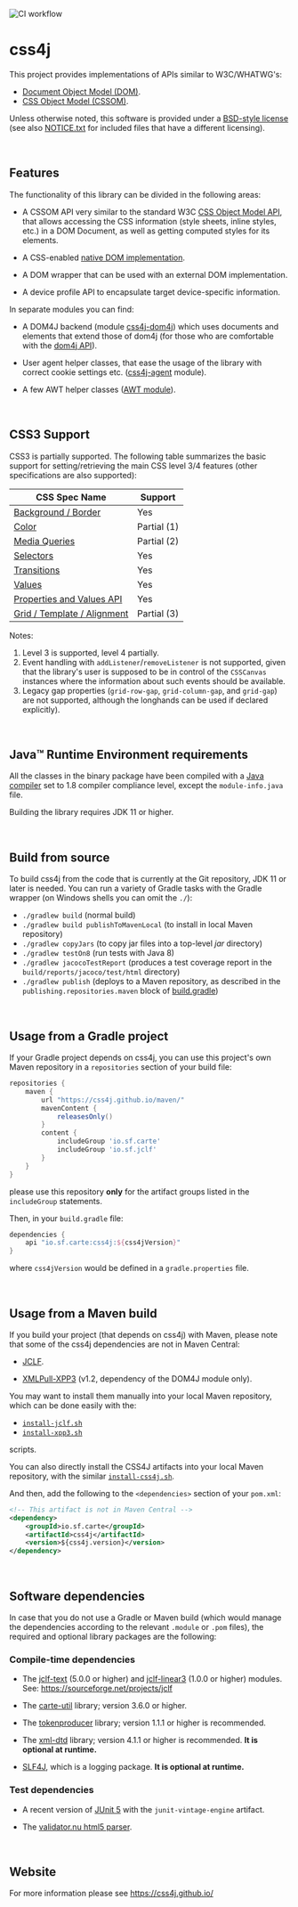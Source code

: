 ![CI workflow](https://github.com/css4j/css4j/actions/workflows/build.yml/badge.svg)

# css4j

This project provides implementations of APIs similar to W3C/WHATWG's:

- [Document Object Model (DOM)](https://dom.spec.whatwg.org/).
- [CSS Object Model (CSSOM)](https://www.w3.org/TR/cssom-1/).

Unless otherwise noted, this software is provided under a [BSD-style license](LICENSE.txt)
(see also [NOTICE.txt](NOTICE.txt) for included files that have a different licensing).

<br/>

## Features

The functionality of this library can be divided in the following areas:

- A CSSOM API very similar to the standard W3C [CSS Object Model API](https://www.w3.org/TR/cssom-1/),
  that allows accessing the CSS information (style sheets, inline styles, etc.)
  in a DOM Document, as well as getting computed styles for its elements.

- A CSS-enabled [native DOM implementation](https://css4j.github.io/api/3/io/sf/carte/doc/dom/package-summary.html).

- A DOM wrapper that can be used with an external DOM implementation.

- A device profile API to encapsulate target device-specific information.

In separate modules you can find:

- A DOM4J backend (module [css4j-dom4j](https://github.com/css4j/css4j-dom4j))
  which uses documents and elements that extend those of dom4j (for those who
  are comfortable with the [dom4j API](https://dom4j.github.io/)).

- User agent helper classes, that ease the usage of the library with correct
  cookie settings etc. ([css4j-agent](https://github.com/css4j/css4j-agent) module).

- A few AWT helper classes ([AWT module](https://github.com/css4j/css4j-awt)).

<br/>

## CSS3 Support

CSS3 is partially supported. The following table summarizes the basic support
for setting/retrieving the main CSS level 3/4 features (other specifications are
also supported):

 | CSS Spec Name | Support |
 |---|---|
 | [Background / Border](https://www.w3.org/TR/css-backgrounds-3/) | Yes |
 | [Color](https://www.w3.org/TR/css-color-4/) | Partial (1) |
 | [Media Queries](https://www.w3.org/TR/mediaqueries-4/) | Partial (2) |
 | [Selectors](https://www.w3.org/TR/selectors-4/) | Yes |
 | [Transitions](https://www.w3.org/TR/css-transitions-1/) | Yes |
 | [Values](https://www.w3.org/TR/css-values-4/) | Yes |
 | [Properties and Values API](https://www.w3.org/TR/css-properties-values-api-1/) | Yes |
 | [Grid / Template / Alignment](https://www.w3.org/TR/css-grid-2/) | Partial (3) |

Notes:
 1) Level 3 is supported, level 4 partially.
 2) Event handling with `addListener`/`removeListener` is not supported, given that
the library's user is supposed to be in control of the `CSSCanvas` instances where
the information about such events should be available.
 3) Legacy gap properties (`grid-row-gap`, `grid-column-gap`, and `grid-gap`) are not
supported, although the longhands can be used if declared explicitly).

<br/>

## Java™ Runtime Environment requirements
All the classes in the binary package have been compiled with a [Java compiler](https://adoptium.net/)
set to 1.8 compiler compliance level, except the `module-info.java` file.

Building the library requires JDK 11 or higher.

<br/>

## Build from source
To build css4j from the code that is currently at the Git repository, JDK 11 or later is needed.
You can run a variety of Gradle tasks with the Gradle wrapper (on Windows shells you can omit the `./`):

- `./gradlew build` (normal build)
- `./gradlew build publishToMavenLocal` (to install in local Maven repository)
- `./gradlew copyJars` (to copy jar files into a top-level _jar_ directory)
- `./gradlew testOn8` (run tests with Java 8)
- `./gradlew jacocoTestReport` (produces a test coverage report in the `build/reports/jacoco/test/html` directory)
- `./gradlew publish` (deploys to a Maven repository, as described in the `publishing.repositories.maven` block of
[build.gradle](https://github.com/css4j/css4j/blob/master/build.gradle))

<br/>

## Usage from a Gradle project
If your Gradle project depends on css4j, you can use this project's own Maven repository in a `repositories` section of
your build file:
```groovy
repositories {
    maven {
        url "https://css4j.github.io/maven/"
        mavenContent {
            releasesOnly()
        }
        content {
            includeGroup 'io.sf.carte'
            includeGroup 'io.sf.jclf'
        }
    }
}
```
please use this repository **only** for the artifact groups listed in the `includeGroup` statements.

Then, in your `build.gradle` file:
```groovy
dependencies {
    api "io.sf.carte:css4j:${css4jVersion}"
}
```
where `css4jVersion` would be defined in a `gradle.properties` file.

<br/>

## Usage from a Maven build
If you build your project (that depends on css4j) with Maven, please note that
some of the css4j dependencies are not in Maven Central:

- [JCLF](https://sourceforge.net/projects/jclf/).

- [XMLPull-XPP3](https://github.com/xmlpull-xpp3/xmlpull-xpp3) (v1.2, dependency of the DOM4J module only).

You may want to install them manually into your local Maven repository, which can be done easily with the:

- [`install-jclf.sh`](https://raw.githubusercontent.com/css4j/css4j-dist/master/maven/install-jclf.sh)
- [`install-xpp3.sh`](https://raw.githubusercontent.com/css4j/css4j-dist/master/maven/install-xpp3.sh)

scripts.

You can also directly install the CSS4J artifacts into your local Maven repository, with the similar
[`install-css4j.sh`](https://raw.githubusercontent.com/css4j/css4j-dist/master/maven/install-css4j.sh).

And then, add the following to the `<dependencies>` section of your `pom.xml`:
```xml
<!-- This artifact is not in Maven Central -->
<dependency>
    <groupId>io.sf.carte</groupId>
    <artifactId>css4j</artifactId>
    <version>${css4j.version}</version>
</dependency>
```

<br/>

## Software dependencies

In case that you do not use a Gradle or Maven build (which would manage the
dependencies according to the relevant `.module` or `.pom` files), the required
and optional library packages are the following:

### Compile-time dependencies

- The [jclf-text](https://jclf.sourceforge.io/api/io.sf.jclf.text/module-summary.html)
  (5.0.0 or higher) and [jclf-linear3](https://jclf.sourceforge.io/api/io.sf.jclf.math.linear3/module-summary.html)
  (1.0.0 or higher) modules. See: https://sourceforge.net/projects/jclf

- The [carte-util](https://github.com/css4j/carte-util) library; version 3.6.0
  or higher.

- The [tokenproducer](https://github.com/css4j/tokenproducer) library; version
  1.1.1 or higher is recommended.

- The [xml-dtd](https://github.com/css4j/xml-dtd) library; version 4.1.1 or
  higher is recommended.
  **It is optional at runtime.**

- [SLF4J](http://www.slf4j.org/), which is a logging package.
  **It is optional at runtime.**

### Test dependencies

- A recent version of [JUnit 5](https://junit.org/junit5/) with the
  `junit-vintage-engine` artifact.

- The [validator.nu html5 parser](https://about.validator.nu/htmlparser/).

<br/>

## Website

For more information please see https://css4j.github.io/
